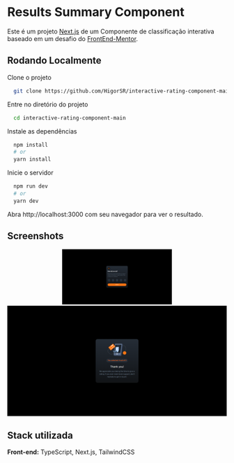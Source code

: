 # Results Summary Component

Este é um projeto [Next.js](https://nextjs.org/) de um Componente de classificação interativa baseado em um desafio do [FrontEnd-Mentor](https://www.frontendmentor.io/challenges/results-summary-component-CE_K6s0maV).

## Rodando Localmente

Clone o projeto

```bash
  git clone https://github.com/HigorSR/interactive-rating-component-main.git
```

Entre no diretório do projeto

```bash
  cd interactive-rating-component-main
```

Instale as dependências

```bash
  npm install
  # or
  yarn install
```

Inicie o servidor

```bash
  npm run dev
  # or
  yarn dev
```

Abra http://localhost:3000 com seu navegador para ver o resultado.

## Screenshots

<div align="center">
  <img width="50%" src="./public/assets/card.png">
  <img height="50%" src="./public/assets/thankyou.png">
</div>

## Stack utilizada

**Front-end:** TypeScript, Next.js, TailwindCSS
